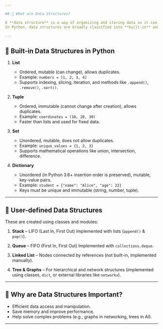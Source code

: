 ```yaml
---

## 🔹 What are Data Structures?

A **data structure** is a way of organizing and storing data so it can be accessed and modified efficiently.
In Python, data structures are broadly classified into **built-in** and **user-defined (custom)**.

---
```


## 🔹 Built-in Data Structures in Python

1. **List**

   * Ordered, mutable (can change), allows duplicates.
   * Example: `numbers = [1, 2, 3, 4]`
   * Supports indexing, slicing, iteration, and methods like `.append()`, `.remove()`, `.sort()`.

2. **Tuple**

   * Ordered, immutable (cannot change after creation), allows duplicates.
   * Example: `coordinates = (10, 20, 30)`
   * Faster than lists and used for fixed data.

3. **Set**

   * Unordered, mutable, does not allow duplicates.
   * Example: `unique_values = {1, 2, 3}`
   * Supports mathematical operations like union, intersection, difference.

4. **Dictionary**

   * Unordered (in Python 3.6+ insertion order is preserved), mutable, key-value pairs.
   * Example: `student = {"name": "Alice", "age": 22}`
   * Keys must be unique and immutable (string, number, tuple).

---

## 🔹 User-defined Data Structures

These are created using classes and modules:

1. **Stack** – LIFO (Last In, First Out)
   Implemented with lists (`append()` & `pop()`).

2. **Queue** – FIFO (First In, First Out)
   Implemented with `collections.deque`.

3. **Linked List** – Nodes connected by references (not built-in, implemented manually).

4. **Tree & Graphs** – For hierarchical and network structures (implemented using classes, `dict`, or external libraries like `networkx`).

---

## 🔹 Why are Data Structures Important?

* Efficient data access and manipulation.
* Save memory and improve performance.
* Help solve complex problems (e.g., graphs in networking, trees in AI).

---
